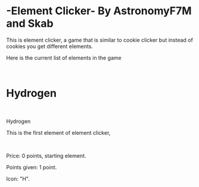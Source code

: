 <h1>-Element Clicker-
By AstronomyF7M and Skab</h1>

<p>This is element clicker, a game that is similar to cookie clicker but instead of cookies you get different elements.</p>
<p>Here is the current list of elements in the game</p>
<br>
<h1>Hydrogen</h1>
<br>
<p>Hydrogen</p>
<p>This is the first element of element clicker,</p>
<br>
<p>Price: 0 points, starting element.</p>
<p>Points given: 1 point.</p>
<p>Icon: "H".</p>

